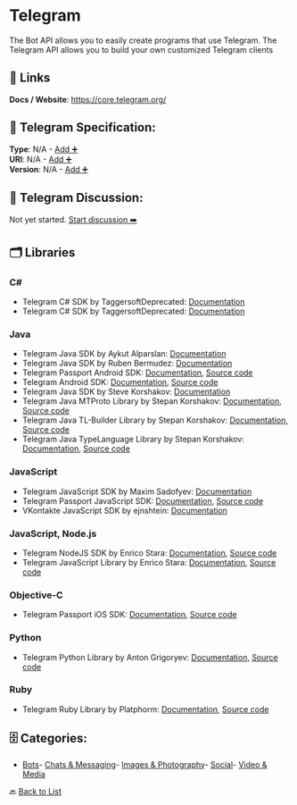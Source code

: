 # Telegram

The Bot API allows you to easily create programs that use Telegram. The Telegram API allows you to build your own customized Telegram clients

##  🔗 Links
**Docs / Website**: https://core.telegram.org/

## 🧬 Telegram Specification:
**Type**: N/A - [Add ➕](https://github.com/apis-list/apis-list/edit/main/apis.yaml#L18942)  
**URI**: N/A - [Add ➕](https://github.com/apis-list/apis-list/edit/main/apis.yaml#L18942)  
**Version**: N/A - [Add ➕](https://github.com/apis-list/apis-list/edit/main/apis.yaml#L18942)

## 💬 Telegram Discussion:
Not yet started. [Start discussion ➡️](https://github.com/apis-list/apis-list/discussions/new)

## 🗂️ Libraries
### C#
- Telegram C# SDK by TaggersoftDeprecated: [Documentation]()
- Telegram C# SDK by TaggersoftDeprecated: [Documentation]()
### Java
- Telegram Java SDK by Aykut Alparslan: [Documentation](https://github.com/aykutalparslan/Telegram-Server)
- Telegram Java SDK by Ruben Bermudez: [Documentation](https://github.com/rubenlagus/TelegramApi)
- Telegram Passport Android SDK: [Documentation](https://core.telegram.org/passport/sdk-android), [Source code](https://github.com/TelegramMessenger/TGPassportAndroidSDK)
- Telegram Android SDK: [Documentation](https://telegram.org/source), [Source code](https://github.com/DrKLO/Telegram)
- Telegram Java SDK by Steve Korshakov: [Documentation](https://github.com/ex3ndr/telegram-api)
- Telegram Java MTProto Library by Stepan Korshakov: [Documentation](https://github.com/ex3ndr/telegram-mt/blob/master/README.md), [Source code](https://github.com/ex3ndr/telegram-mt)
- Telegram Java TL-Builder Library by Stepan Korshakov: [Documentation](https://github.com/ex3ndr/telegram-tl/blob/master/README.md), [Source code](https://github.com/ex3ndr/telegram-tl)
- Telegram Java TypeLanguage Library by Stepan Korshakov: [Documentation](https://github.com/ex3ndr/telegram-tl-core/blob/master/README.md), [Source code](https://github.com/ex3ndr/telegram-tl-core)
### JavaScript
- Telegram JavaScript SDK by Maxim Sadofyev: [Documentation](https://github.com/sunriselink/TelegramApi)
- Telegram Passport JavaScript SDK: [Documentation](https://core.telegram.org/passport/sdk-javascript), [Source code](https://github.com/TelegramMessenger/TGPassportJsSDK)
- VKontakte JavaScript SDK by ejnshtein: [Documentation](https://github.com/ejnshtein/vk-to-telegram)
### JavaScript, Node.js
- Telegram NodeJS SDK by Enrico Stara: [Documentation](https://github.com/enricostara/telegram.link), [Source code](https://www.npmjs.com/package/telegram.link)
- Telegram JavaScript Library by Enrico Stara: [Documentation](https://www.npmjs.com/package/telegram.link), [Source code](https://github.com/enricostara/telegram.link)
### Objective-C
- Telegram Passport iOS SDK: [Documentation](https://core.telegram.org/passport/sdk-ios-mac), [Source code](https://github.com/TelegramMessenger/TGPassportKit)
### Python
- Telegram Python Library by Anton Grigoryev: [Documentation](https://github.com/griganton/telepy/blob/master/README.md), [Source code](https://github.com/griganton/telepy)
### Ruby
- Telegram Ruby Library by Platphorm: [Documentation](https://github.com/platphorm/telegram_rb/blob/master/README.md), [Source code](https://github.com/platphorm/telegram_rb)


## 🗄️ Categories:
- [Bots](https://github.com/apis-list/apis-list#bots-)- [Chats & Messaging](https://github.com/apis-list/apis-list#chats--messaging-)- [Images & Photography](https://github.com/apis-list/apis-list#images--photography-)- [Social](https://github.com/apis-list/apis-list#social-)- [Video & Media](https://github.com/apis-list/apis-list#video--media-)

🔙  [Back to List](https://github.com/apis-list/apis-list)
